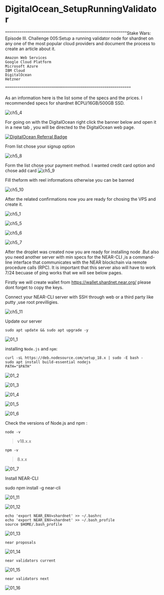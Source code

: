 # DigitalOcean_SetupRunningValidator
"""""""""""""""""""""""""""""""""""""""""""""""""""""""""""""Stake Wars: Episode III. Challenge 005:Setup a running validator node for shardnet on any one of the most popular cloud providers and document the process to create an article about it.

	Amazon Web Services
	Google Cloud Platform
	Microsoft Azure
	IBM Cloud
	DigitalOcean
	Hetzner
"""""""""""""""""""""""""""""""""""""""""""""""""""""""""""""""

As an information here is the list some of the specs and the prices. I recommended specs for shardnet  8CPU/16GB/500GB SSD.

![ch5_4](https://user-images.githubusercontent.com/105415280/185484855-52d1ff67-0d46-4403-ab43-b8c9447423ed.PNG)




For going  on with the DigitalOcean right click the banner below and open it in a new tab , you will be directed to the DigitalOcean web page.


<a href="https://www.digitalocean.com/?refcode=8faac9ad0613&utm_campaign=Referral_Invite&utm_medium=Referral_Program&utm_source=badge"><img src="https://web-platforms.sfo2.cdn.digitaloceanspaces.com/WWW/Badge%201.svg" alt="DigitalOcean Referral Badge" /></a>


From list chose your signup option

![ch5_8](https://user-images.githubusercontent.com/105415280/185483416-de39c6a8-20ff-4870-8738-9c9765585f9e.PNG)


Form the list chose your payment method. I wanted credit card option and chose add card
![ch5_9](https://user-images.githubusercontent.com/105415280/185483615-bd88b6b2-a51d-4c75-8ca7-244676521c3d.PNG)

Fill theform with reel informations otherwise you can be banned

![ch5_10](https://user-images.githubusercontent.com/105415280/185483701-f8157902-efe8-4417-bd14-c510abc8d08e.PNG)

After the related confirmations now you are ready for chosing the VPS and create it.


![ch5_1](https://user-images.githubusercontent.com/105415280/185480374-b5671265-eb7b-4652-bd62-7dcb17a65341.PNG)








![ch5_5](https://user-images.githubusercontent.com/105415280/185486182-af140824-5931-4fd0-8c87-36a0e7f79bae.PNG)



![ch5_6](https://user-images.githubusercontent.com/105415280/185484909-3c4abf47-b804-43b1-bda3-982b1585d91c.PNG)


![ch5_7](https://user-images.githubusercontent.com/105415280/185484930-302ccabf-4414-4e3f-81cc-09e4765c0e4b.PNG)




After the droplet was created now you are ready for installing node .But also you need another server with min specs for the NEAR-CLI ,is a command-line interface that communicates with the NEAR blockchain via remote procedure calls (RPC). It is important that this server also   will have to work 7/24 becuase of ping works that we will see below pages.

Firstly we will create wallet from https://wallet.shardnet.near.org/  please dont forget to copy the keys.

Connect your NEAR-CLI server with SSH through web or a third party like putty ,use root previlligies.

![ch5_11](https://user-images.githubusercontent.com/105415280/185486997-f0c00dce-f3be-4968-bf33-a90345cb7949.PNG)



Update our server

```
sudo apt update && sudo apt upgrade -y
```

![01_1](https://user-images.githubusercontent.com/105415280/185493231-b0e769e1-366b-4dba-893c-6390e276f4a6.PNG)


installing `Node.js` and `npm`:
```
curl -sL https://deb.nodesource.com/setup_18.x | sudo -E bash -  
sudo apt install build-essential nodejs
PATH="$PATH"
```

![01_2](https://user-images.githubusercontent.com/105415280/185493272-51e98734-e7fb-4499-bc01-0e75b4e5870a.PNG)


![01_3](https://user-images.githubusercontent.com/105415280/185493292-6160b146-41f3-4677-a54f-f282345e65a0.PNG)


![01_4](https://user-images.githubusercontent.com/105415280/185493313-717ecf51-6253-4842-854a-9790a2933993.PNG)


![01_5](https://user-images.githubusercontent.com/105415280/185493369-539d9963-0145-4448-ae27-6807f18d6ffa.PNG)


![01_6](https://user-images.githubusercontent.com/105415280/185493391-b1438e97-ac06-48d7-9c68-d2ea42640912.PNG)



Check the versions of Node.js and npm :
```
node -v
```
> v18.x.x

```
npm -v
```
> 8.x.x

![01_7](https://user-images.githubusercontent.com/105415280/185493482-57f8933a-eb59-4dae-a9e8-f04229ddb5c5.PNG)



Install NEAR-CLI

sudo npm install -g near-cli

![01_11](https://user-images.githubusercontent.com/105415280/185494008-76ee8631-642e-4bbe-8451-f342da494e07.PNG)


![01_12](https://user-images.githubusercontent.com/105415280/185494025-ddef2c97-fe60-4a97-9bb2-bccb0205a945.PNG)


```
echo 'export NEAR_ENV=shardnet' >> ~/.bashrc
echo 'export NEAR_ENV=shardnet' >> ~/.bash_profile
source $HOME/.bash_profile
```

![01_13](https://user-images.githubusercontent.com/105415280/185494736-4527caaf-6aef-45b6-972a-488e0aee1162.PNG)



```
near proposals
```


![01_14](https://user-images.githubusercontent.com/105415280/185494758-b4bb2434-f8a5-4dc4-b0d1-f49ed152536f.PNG)


```
near validators current
```


![01_15](https://user-images.githubusercontent.com/105415280/185494968-7f8aa1b3-4b0f-4b44-80af-a70e2c64323d.PNG)



```
near validators next
```

![01_16](https://user-images.githubusercontent.com/105415280/185495309-a5b3b3b5-702c-4a6b-8f70-1da3eed532cb.PNG)







